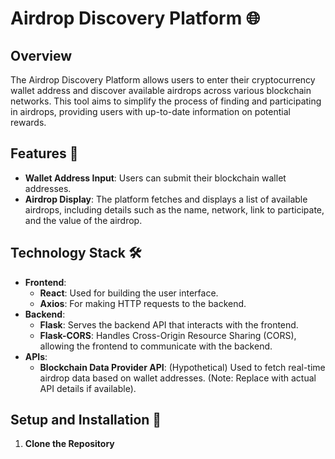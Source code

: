 # Airdrop Discovery Platform 🌐

## Overview
The Airdrop Discovery Platform allows users to enter their cryptocurrency wallet address and discover available airdrops across various blockchain networks. This tool aims to simplify the process of finding and participating in airdrops, providing users with up-to-date information on potential rewards.

## Features 🚀
- **Wallet Address Input**: Users can submit their blockchain wallet addresses.
- **Airdrop Display**: The platform fetches and displays a list of available airdrops, including details such as the name, network, link to participate, and the value of the airdrop.

## Technology Stack 🛠️
- **Frontend**:
  - **React**: Used for building the user interface.
  - **Axios**: For making HTTP requests to the backend.
- **Backend**:
  - **Flask**: Serves the backend API that interacts with the frontend.
  - **Flask-CORS**: Handles Cross-Origin Resource Sharing (CORS), allowing the frontend to communicate with the backend.
- **APIs**:
  - **Blockchain Data Provider API**: (Hypothetical) Used to fetch real-time airdrop data based on wallet addresses. (Note: Replace with actual API details if available).

## Setup and Installation 🔧
1. **Clone the Repository**
